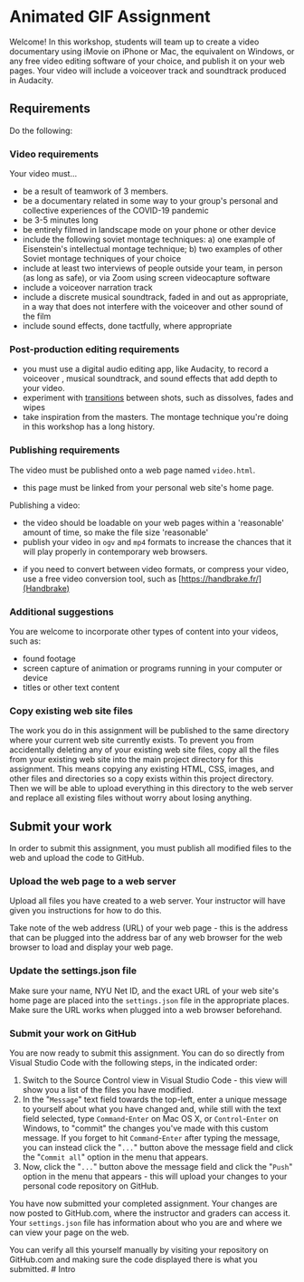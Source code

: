# Animated GIF Assignment

Welcome! In this workshop, students will team up to create a video documentary using iMovie on iPhone or Mac, the equivalent on Windows, or any free video editing software of your choice, and publish it on your web pages. Your video will include a voiceover track and soundtrack produced in Audacity.

## Requirements

Do the following:

### Video requirements

Your video must...

- be a result of teamwork of 3 members.
- be a documentary related in some way to your group's personal and collective experiences of the COVID-19 pandemic
- be 3-5 minutes long
- be entirely filmed in landscape mode on your phone or other device
- include the following soviet montage techniques: a) one example of Eisenstein's intellectual montage technique; b) two examples of other Soviet montage techniques of your choice
- include at least two interviews of people outside your team, in person (as long as safe), or via Zoom using screen videocapture software
- include a voiceover narration track
- include a discrete musical soundtrack, faded in and out as appropriate, in a way that does not interfere with the voiceover and other sound of the film
- include sound effects, done tactfully, where appropriate

### Post-production editing requirements

- you must use a digital audio editing app, like Audacity, to record a voiceover , musical soundtrack, and sound effects that add depth to your video.
- experiment with [transitions](http://mentalfloss.com/article/21028/5-film-transitions-worth-knowing) between shots, such as dissolves, fades and wipes
- take inspiration from the masters. The montage technique you're doing in this workshop has a long history.

### Publishing requirements

The video must be published onto a web page named `video.html`.

- this page must be linked from your personal web site's home page.

Publishing a video:

- the video should be loadable on your web pages within a 'reasonable' amount of time, so make the file size 'reasonable'
- publish your video in `ogv` and `mp4` formats to increase the chances that it will play properly in contemporary web browsers.

* if you need to convert between video formats, or compress your video, use a free video conversion tool, such as [https://handbrake.fr/](Handbrake)

### Additional suggestions

You are welcome to incorporate other types of content into your videos, such as:

- found footage
- screen capture of animation or programs running in your computer or device
- titles or other text content

### Copy existing web site files

The work you do in this assignment will be published to the same directory where your current web site currently exists. To prevent you from accidentally deleting any of your existing web site files, copy all the files from your existing web site into the main project directory for this assignment. This means copying any existing HTML, CSS, images, and other files and directories so a copy exists within this project directory. Then we will be able to upload everything in this directory to the web server and replace all existing files without worry about losing anything.

## Submit your work

In order to submit this assignment, you must publish all modified files to the web and upload the code to GitHub.

### Upload the web page to a web server

Upload all files you have created to a web server. Your instructor will have given you instructions for how to do this.

Take note of the web address (URL) of your web page - this is the address that can be plugged into the address bar of any web browser for the web browser to load and display your web page.

### Update the settings.json file

Make sure your name, NYU Net ID, and the exact URL of your web site's home page are placed into the `settings.json` file in the appropriate places. Make sure the URL works when plugged into a web browser beforehand.

### Submit your work on GitHub

You are now ready to submit this assignment. You can do so directly from Visual Studio Code with the following steps, in the indicated order:

1. Switch to the Source Control view in Visual Studio Code - this view will show you a list of the files you have modified.
1. In the "`Message`" text field towards the top-left, enter a unique message to yourself about what you have changed and, while still with the text field selected, type `Command`-`Enter` on Mac OS X, or `Control`-`Enter` on Windows, to "commit" the changes you've made with this custom message. If you forget to hit `Command`-`Enter` after typing the message, you can instead click the "`...`" button above the message field and click the "`Commit all`" option in the menu that appears.
1. Now, click the "`...`" button above the message field and click the "`Push`" option in the menu that appears - this will upload your changes to your personal code repository on GitHub.

You have now submitted your completed assignment. Your changes are now posted to GitHub.com, where the instructor and graders can access it. Your `settings.json` file has information about who you are and where we can view your page on the web.

You can verify all this yourself manually by visiting your repository on GitHub.com and making sure the code displayed there is what you submitted.
#   I n t r o  
 